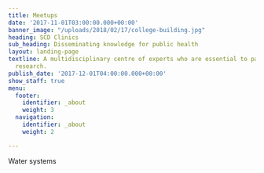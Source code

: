 ```yaml
---
title: Meetups
date: '2017-11-01T03:00:00.000+00:00'
banner_image: "/uploads/2018/02/17/college-building.jpg"
heading: SCD Clinics
sub_heading: Disseminating knowledge for public health
layout: landing-page
textline: A multidisciplinary centre of experts who are essential to patient-oriented
  research.
publish_date: '2017-12-01T04:00:00.000+00:00'
show_staff: true
menu:
  footer:
    identifier: _about
    weight: 3
  navigation:
    identifier: _about
    weight: 2

---
```

Water systems